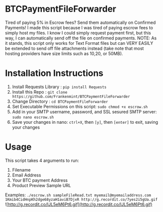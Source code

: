 # BTCPaymentFileForwarder
Tired of paying 5% in Escrow fees?  Send them automatically on Confirmed Payments!  I made this script because I was tired of paying escrow fees to simply host my files.  I know I could simply request payment first, but this way, I can automatically send off the file on confirmed payments.  NOTE:  As it stands, this script only works for Text Format files but can VERY EASILY be extended to send off file attachments instead (take note that most hosting providers have size limits such as 10,20, or 50MB).

# Installation Instructions

1. Install Requests Library : `pip install Requests`
2. Install this Repo : `git clone https://github.com/Frankenmint/BTCPaymentFileForwarder`
3. Change Directory : `cd BTCPaymentFileForwarder`
3. Set Executable Permissions on this script: `sudo chmod +x escrow.sh`
4. Add in your SMTP username, password, and SSL sesured SMTP server:  `sudo nano escrow.sh`
5. Save your changes in nano: `ctrl+X`, then `[y]`, then `[enter]` to exit, saving your changes

# Usage

This script takes 4 arguments to run:

1. Filename
2. Email Address
3. Your BTC payment Address
4. Product Preview Sample URL

Examples:
`./escrow.sh sampleFileRead.txt myemail@myemailaddress.com 1Kmib4CidHnpKh2dge68yzaH1aviB7DjxR http://g.recordit.co/7yes2i5gUa.gif` 
![http://g.recordit.co/IJL5eM6Pt6.gif](http://g.recordit.co/IJL5eM6Pt6.gif)
